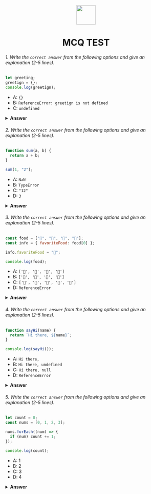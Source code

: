 <div align="center">
  <img height="60" src="https://edurev.gumlet.io/AllImages/original/ApplicationImages/CourseImages/944e5d47-8c55-4a89-91e5-22ab5f2798fc_CI.png">
  <h1>MCQ TEST</h1>
</div>

###### 1. Write the `correct answer` from the following options and give an explanation (2-5 lines).

```javascript
let greeting;
greetign = {};
console.log(greetign);
```

- A: `{}`
- B: `ReferenceError: greetign is not defined`
- C: `undefined`

<details><summary><b>Answer</b></summary>
<p>

#### Answer: C . ?

<i>Write your explanation here</i>
Explanation: Tha assignment was made to greeting not greetign and the greetign variable is not exist thats why it will be undefined.....
</p>
</details>

###### 2. Write the `correct answer` from the following options and give an explanation (2-5 lines).

```javascript
function sum(a, b) {
  return a + b;
}

sum(1, "2");
```

- A: `NaN`
- B: `TypeError`
- C: `"12"`
- D: `3`

<details><summary><b>Answer</b></summary>
<p>

#### Answer: C ?

<i>Write your explanation here</i>
Explanation : In JS if we try to concatenate a number and a string it convert the number into string also and then it concatenate between them and we know that if we try to concatenate between two string then it just put tha variable value one beside another thats why it will console "12"....
</p>
</details>

###### 3. Write the `correct answer` from the following options and give an explanation (2-5 lines).

```javascript
const food = ["🍕", "🍫", "🥑", "🍔"];
const info = { favoriteFood: food[0] };

info.favoriteFood = "🍝";

console.log(food);
```

- A: `['🍕', '🍫', '🥑', '🍔']`
- B: `['🍝', '🍫', '🥑', '🍔']`
- C: `['🍝', '🍕', '🍫', '🥑', '🍔']`
- D: `ReferenceError`

<details><summary><b>Answer</b></summary>
<p>

#### Answer: A ?

<i>Write your explanation here</i>
Explanation : At first we are declaring an array which name is food..After that we are declaring info and storing 0 index value inside an object and then we are setting a new value to that info object but it will not change the food array the new value will be stored only inside the info variable.....
</p>
</details>

###### 4. Write the `correct answer` from the following options and give an explanation (2-5 lines).

```javascript
function sayHi(name) {
  return `Hi there, ${name}`;
}

console.log(sayHi());
```

- A: `Hi there,`
- B: `Hi there, undefined`
- C: `Hi there, null`
- D: `ReferenceError`

<details><summary><b>Answer</b></summary>
<p>

#### Answer: B ?

<i>Write your explanation here</i>
Explanation : The sayHi function take a parameter but when we are consoling the sayHi function we are not providing any parameter thats why the parameter field will be undefined and we used a fixed text that is "Hi there" so it will be console and then it will try to concatenate with name param and we got output `Hi there, undefined`.....
</p>
</details>

###### 5. Write the `correct answer` from the following options and give an explanation (2-5 lines).

```javascript
let count = 0;
const nums = [0, 1, 2, 3];

nums.forEach((num) => {
  if (num) count += 1;
});

console.log(count);
```

- A: 1
- B: 2
- C: 3
- D: 4

<details><summary><b>Answer</b></summary>
<p>

#### Answer: C ?

<i>Write your explanation here</i>
Explanation : The forEach method iterates all over the array and also check the value is true or falsy . We know that 0 is falsy value thats why there will be no increment that time and rest of the values are truthy thats why it will increase the count and the ans will be 3....
</p>
</details>
